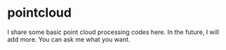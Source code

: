 # pointcloud
I share some basic point cloud processing codes here.
In the future, I will add more. You can ask me what you want.
